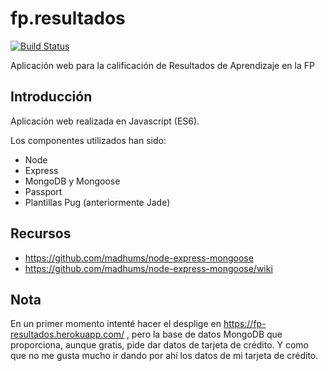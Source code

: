 # fp.resultados

[![Build Status](https://travis-ci.org/jamj2000/fp.resultados.svg?branch=master)](https://travis-ci.org/jamj2000/fp.resultados) 

Aplicación web para la calificación de Resultados de Aprendizaje en la FP

## Introducción

Aplicación web realizada en Javascript (ES6). 

Los componentes utilizados han sido:

- Node
- Express
- MongoDB y Mongoose
- Passport
- Plantillas Pug (anteriormente Jade)





## Recursos

- https://github.com/madhums/node-express-mongoose
- https://github.com/madhums/node-express-mongoose/wiki


## Nota

En un primer momento intenté hacer el desplige en https://fp-resultados.herokuapp.com/ , pero la base de datos MongoDB que proporciona, aunque gratis, pide dar datos de tarjeta de crédito. Y como que no me gusta mucho ir dando por ahí los datos de mi tarjeta de crédito.
